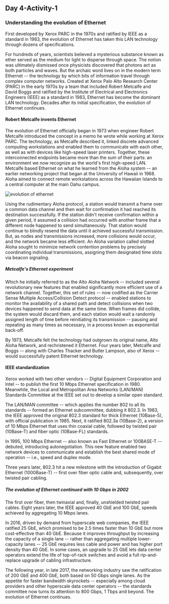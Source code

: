 
## Day 4-Activity-1

### Understanding the evolution of Ethernet

First developed by Xerox PARC in the 1970s and ratified by IEEE as a standard in 1983, the evolution of Ethernet has taken this LAN technology through dozens of specifications.

For hundreds of years, scientists believed a mysterious substance known as ether served as the medium for light to disperse through space. The notion was ultimately dismissed once physicists discovered that photons act as both particles and waves. But the archaic word lives on in the modern term Ethernet -- the technology by which bits of information travel through complex computer networks.
Created at Xerox Palo Alto Research Center (PARC) in the early 1970s by a team that included Robert Metcalfe and David Boggs and ratified by the Institute of Electrical and Electronics Engineers (IEEE) as a standard in 1983, Ethernet has become the dominant LAN technology. Decades after its initial specification, the evolution of Ethernet continues.

#### Robert Metcalfe invents Ethernet

The evolution of Ethernet officially began in 1973 when engineer Robert Metcalfe introduced the concept in a memo he wrote while working at Xerox PARC. The technology, as Metcalfe described it, linked discrete advanced computing workstations and enabled them to communicate with each other, as well as with devices like high-speed laser printers. Together, these interconnected endpoints became more than the sum of their parts: an environment we now recognize as the world's first high-speed LAN.
Metcalfe based Ethernet on what he learned from the Aloha system -- an earlier networking project that began at the University of Hawaii in 1968. Aloha aimed to connect remote workstations across the Hawaiian Islands to a central computer at the main Oahu campus.

![evolution of ethernet](https://user-images.githubusercontent.com/115522470/199961608-e258f44d-b61b-4d81-bcd7-8fcdc75cd0a6.jpg)

Using the rudimentary Aloha protocol, a station would transmit a frame over a common data channel and then wait for confirmation it had reached its destination successfully. If the station didn't receive confirmation within a given period, it assumed a collision had occurred with another frame that a different node happened to send simultaneously. That station would continue to blindly resend the data until it achieved successful transmission. But, as nodes and transmissions increased, more collisions would occur, and the network became less efficient. An Aloha variation called slotted Aloha sought to minimize network contention problems by precisely coordinating individual transmissions, assigning them designated time slots via beacon signaling.

##### Metcalfe's Ethernet experiment 
Which he initially referred to as the Alto Aloha Network -- included several revolutionary new features that enabled significantly more efficient use of a network channel. Together, this set of rules -- now codified as the Carrier Sense Multiple Access/Collision Detect protocol -- enabled stations to monitor the availability of a shared path and detect collisions when two devices happened to send data at the same time. When frames did collide, the system would discard them, and each station would wait a randomly assigned length of time before reinitiating its transmission -- pausing and repeating as many times as necessary, in a process known as exponential back-off.

By 1973, Metcalfe felt the technology had outgrown its original name, Alto Aloha Network, and rechristened it Ethernet. Four years later, Metcalfe and Boggs -- along with Charles Thacker and Butler Lampson, also of Xerox -- would successfully patent Ethernet technology.

#### IEEE standardization

Xerox worked with two other vendors -- Digital Equipment Corporation and Intel -- to publish the first 10 Mbps Ethernet specification in 1980. Meanwhile, the Local and Metropolitan Area Networks (LAN/MAN) Standards Committee at the IEEE set out to develop a similar open standard.

The LAN/MAN committee -- which applies the number 802 to all its standards -- formed an Ethernet subcommittee, dubbing it 802.3. In 1983, the IEEE approved the original 802.3 standard for thick Ethernet (10Base-5), with official publication in 1985. Next, it ratified 802.3a (10Base-2), a version of 10 Mbps Ethernet that uses thin coaxial cable, followed by twisted pair (10Base-T) and fiber optic (10Base-FL) standards.

In 1995, 100 Mbps Ethernet -- also known as Fast Ethernet or 100BASE-T -- debuted, introducing autonegotiation. This new feature enabled two network devices to communicate and establish the best shared mode of operation -- i.e., speed and duplex mode.

Three years later, 802.3 hit a new milestone with the introduction of Gigabit Ethernet (1000Base-T) -- first over fiber optic cable and, subsequently, over twisted pair cabling.

##### The evolution of Ethernet continued with 10 Gbps in 2002 
The first over fiber, then twinaxial and, finally, unshielded twisted pair cables. Eight years later, the IEEE approved 40 GbE and 100 GbE, speeds achieved by aggregating 10 Mbps lanes.

In 2016, driven by demand from hyperscale web companies, the IEEE ratified 25 GbE, which promised to be 2.5 times faster than 10 GbE but more cost-effective than 40 GbE. Because it improves throughput by increasing the capacity of a single lane -- rather than aggregating multiple lower-capacity lanes -- 25 GbE requires less cable and power and has higher port density than 40 GbE. In some cases, an upgrade to 25 GbE lets data center operators extend the life of top-of-rack switches and avoid a full rip-and-replace upgrade of cabling infrastructure.

The following year, in late 2017, the networking industry saw the ratification of 200 GbE and 400 GbE, both based on 50 Gbps single lanes. As the appetite for faster bandwidth skyrockets -- especially among cloud providers and other hyperscale data center operators -- the standards committee now turns its attention to 800 Gbps, 1 Tbps and beyond. The evolution of Ethernet continues.

